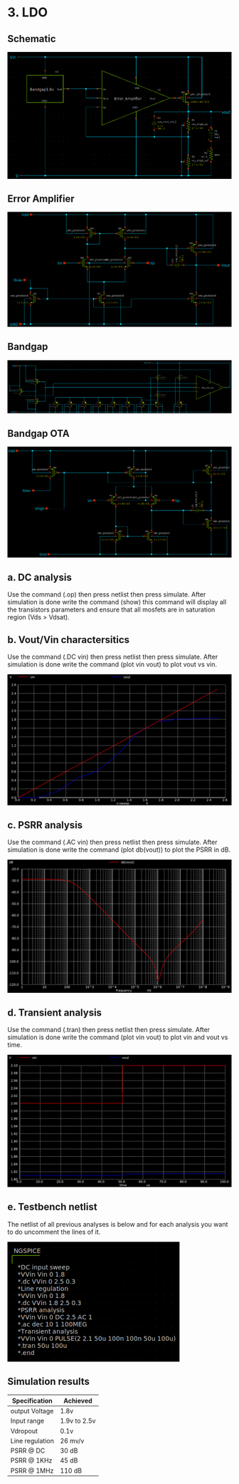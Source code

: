 # 3. LDO

## Schematic

![Image of LDO schematic](https://github.com/mabrains/Analog_blocks/blob/main/LDO/Plots/LDO_Miller_BGR_1.8v/Schematic.png)

## Error Amplifier 

![Image of LDO_Error amplifier](https://github.com/mabrains/Analog_blocks/blob/main/LDO/Plots/LDO_Miller_BGR_1.8v/Error_amp_sch.png)

## Bandgap

![Image of LDO_BGR](https://github.com/mabrains/Analog_blocks/blob/main/LDO/Plots/LDO_Miller_BGR_1.8v/BGR.png)

## Bandgap OTA

![Image of LDO_BGR_OTA](https://github.com/mabrains/Analog_blocks/blob/main/LDO/Plots/LDO_Miller_BGR_1.8v/BGR_OTA.png)

## a. DC analysis

Use the command (.op) then press netlist then press simulate. After simulation is done write the command (show) this command will display all the transistors parameters
and ensure that all mosfets are in saturation region (Vds > Vdsat).

## b. Vout/Vin charactersitics

Use the command (.DC vin) then press netlist then press simulate. After simulation is done write the command (plot vin vout) to plot vout vs vin.

![Image of LDO_Vout_vs_Vin](https://github.com/mabrains/Analog_blocks/blob/main/LDO/Plots/LDO_Miller_BGR_1.8v/Vout_Vin.png)

## c. PSRR analysis

Use the command (.AC vin) then press netlist then press simulate. After simulation is done write the command (plot db(vout)) to plot the PSRR in dB.

![Image of LDO_PSRR](https://github.com/mabrains/Analog_blocks/blob/main/LDO/Plots/LDO_Miller_BGR_1.8v/PSRR.png)

## d. Transient analysis

Use the command (.tran) then press netlist then press simulate. After simulation is done write the command (plot vin vout) to plot vin and vout vs time.

![Image of LDO_Transient](https://github.com/mabrains/Analog_blocks/blob/main/LDO/Plots/LDO_Miller_BGR_1.8v/Transient.png)

## e. Testbench netlist

The netlist of all previous analyses is below and for each analysis you want to do uncomment the lines of it.

![Image of LDO_netlist](https://github.com/mabrains/Analog_blocks/blob/main/LDO/Plots/LDO_Miller_BGR_1.8v/TB_netlist.png)

## Simulation results

Specification    | Achieved
-----------------| ---------
output Voltage   | 1.8v
Input range      | 1.9v to 2.5v
Vdropout         | 0.1v
Line regulation  | 26 mv/v
PSRR @ DC        | 30 dB
PSRR @ 1KHz      | 45 dB
PSRR @ 1MHz      | 110 dB
